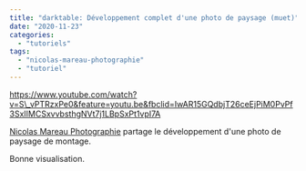 ```yaml
---
title: "darktable: Développement complet d'une photo de paysage (muet)"
date: "2020-11-23"
categories: 
  - "tutoriels"
tags: 
  - "nicolas-mareau-photographie"
  - "tutoriel"
---
```


https://www.youtube.com/watch?v=S\_vPTRzxPe0&feature=youtu.be&fbclid=IwAR15GQdbjT26ceEjPiM0PvPf3SxIIMCSxvvbsthgNVt7j1LBpSxPt1vpI7A

[Nicolas Mareau Photographie](https://www.youtube.com/channel/UC0pX3Wd_mndX8pgH4rblfPw) partage le développement d'une photo de paysage de montage.

Bonne visualisation.
